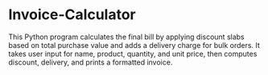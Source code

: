 # Invoice-Calculator
This Python program calculates the final bill by applying discount slabs based on total purchase value and adds a delivery charge for bulk orders. It takes user input for name, product, quantity, and unit price, then computes discount, delivery, and prints a formatted invoice.
